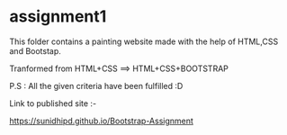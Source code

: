 # assignment1

This folder contains a painting website made with the help of HTML,CSS and Bootstap.

Tranformed from HTML+CSS ==> HTML+CSS+BOOTSTRAP

P.S : All the given criteria have been fulfilled :D


Link to published site :-

 https://sunidhipd.github.io/Bootstrap-Assignment
